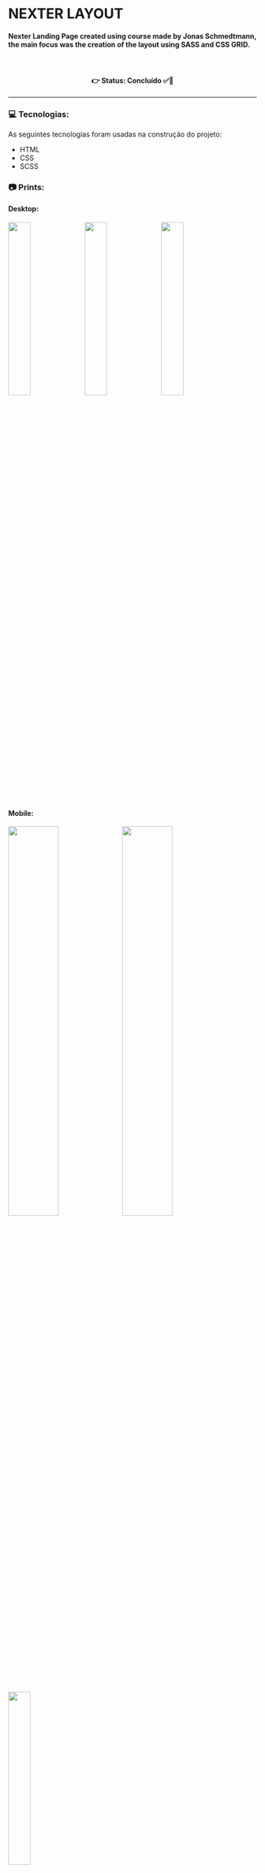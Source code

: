


# NEXTER LAYOUT
#### Nexter Landing Page created using course made by Jonas Schmedtmann, the main focus was the creation of the layout using SASS and CSS GRID.


<br />

<h4 align='center'>
👉 Status: Concluído ✅👏
</h4>
<hr />

### 💻 Tecnologias:
As seguintes tecnologias foram usadas na construção do projeto:
- HTML
- CSS
- SCSS

### 📷 Prints:

#### Desktop:
<img src="https://i.ibb.co/th2T5GQ/DESKTOP-1.png" width="30%"></img> <img src="https://i.ibb.co/MsPhNcj/DESKTOP-2.png" width="30%"></img> <img src="https://i.ibb.co/3Y3yDbK/DESKTOP-3.png" width="30%"></img> 

#### Mobile:
<img src="https://i.ibb.co/xznKPmf/MOBILE-1.png" width="45%"></img> <img src="https://i.ibb.co/z4WRw5q/MOBILE-2.png" width="45%"></img><img src="https://i.ibb.co/4jvHPRM/MOBILE-3.png" width="30%"></img>

#### Tablets:
<img src="https://i.ibb.co/3MsFXkM/TABLETE-1.png" width="45%"></img> <img src="https://i.ibb.co/RDdgkk9/TABLETE-2.png" width="45%"></img><img src="https://i.ibb.co/wN69z66/TABLETE-3.png" width="30%"></img>
